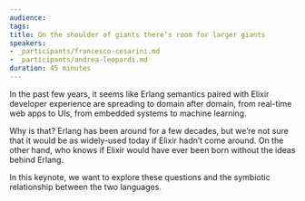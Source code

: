 ```yaml
---
audience:
tags:
title: On the shoulder of giants there’s room for larger giants
speakers:
- _participants/francesco-cesarini.md
- _participants/andrea-leopardi.md
duration: 45 minutes
---
```

In the past few years, it seems like Erlang semantics paired with Elixir developer experience are spreading to domain after domain, from real-time web apps to UIs, from embedded systems to machine learning. 

Why is that? Erlang has been around for a few decades, but we’re not sure that it would be as widely-used today if Elixir hadn’t come around. On the other hand, who knows if Elixir would have ever been born without the ideas behind Erlang. 

In this keynote, we want to explore these questions and the symbiotic relationship between the two languages.
